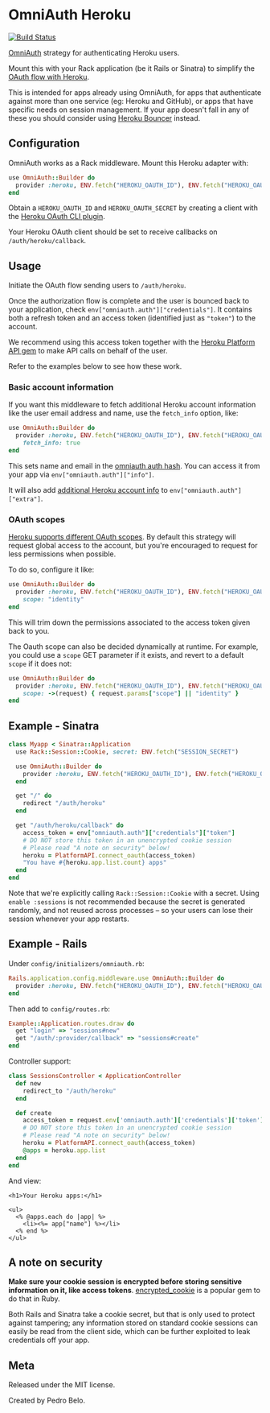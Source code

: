 # OmniAuth Heroku

[![Build Status](https://travis-ci.org/heroku/omniauth-heroku.svg?branch=master)](https://travis-ci.org/heroku/omniauth-heroku)


[OmniAuth](https://github.com/intridea/omniauth) strategy for authenticating
Heroku users.

Mount this with your Rack application (be it Rails or Sinatra) to simplify the
[OAuth flow with Heroku](https://devcenter.heroku.com/articles/oauth).

This is intended for apps already using OmniAuth, for apps that authenticate
against more than one service (eg: Heroku and GitHub), or apps that have
specific needs on session management. If your app doesn't fall in any of these
you should consider using [Heroku Bouncer][heroku-bouncer] instead.

[heroku-bouncer]: https://github.com/heroku/heroku-bouncer


## Configuration

OmniAuth works as a Rack middleware. Mount this Heroku adapter with:

```ruby
use OmniAuth::Builder do
  provider :heroku, ENV.fetch("HEROKU_OAUTH_ID"), ENV.fetch("HEROKU_OAUTH_SECRET")
end
```

Obtain a `HEROKU_OAUTH_ID` and `HEROKU_OAUTH_SECRET` by creating a client with
the [Heroku OAuth CLI plugin](https://github.com/heroku/heroku-oauth).

Your Heroku OAuth client should be set to receive callbacks on
`/auth/heroku/callback`.


## Usage

Initiate the OAuth flow sending users to `/auth/heroku`.

Once the authorization flow is complete and the user is bounced back to your
application, check `env["omniauth.auth"]["credentials"]`. It contains both a
refresh token and an access token (identified just as `"token"`) to the
account.

We recommend using this access token together with
the [Heroku Platform API gem][heroku-ruby-client] to make API calls on behalf of the user.

[heroku-ruby-client]: https://github.com/heroku/platform-api

Refer to the examples below to see how these work.


### Basic account information

If you want this middleware to fetch additional Heroku account information like
the user email address and name, use the `fetch_info` option, like:

```ruby
use OmniAuth::Builder do
  provider :heroku, ENV.fetch("HEROKU_OAUTH_ID"), ENV.fetch("HEROKU_OAUTH_SECRET"),
    fetch_info: true
end
```

This sets name and email in the [omniauth auth hash][auth-hash]. You can access
it from your app via `env["omniauth.auth"]["info"]`.

[auth-hash]: https://github.com/intridea/omniauth/wiki/Auth-Hash-Schema

It will also add [additional Heroku account info][platform-api] to
`env["omniauth.auth"]["extra"]`.

[platform-api]: https://devcenter.heroku.com/articles/platform-api-reference#account

### OAuth scopes

[Heroku supports different OAuth scopes][oauth-scopes]. By default this
strategy will request global access to the account, but you're encouraged to
request for less permissions when possible.

[oauth-scopes]: https://devcenter.heroku.com/articles/oauth#scopes

To do so, configure it like:

```ruby
use OmniAuth::Builder do
  provider :heroku, ENV.fetch("HEROKU_OAUTH_ID"), ENV.fetch("HEROKU_OAUTH_SECRET"),
    scope: "identity"
end
```

This will trim down the permissions associated to the access token given back
to you.

The Oauth scope can also be decided dynamically at runtime. For example, you
could use a `scope` GET parameter if it exists, and revert to a default `scope`
if it does not:

```ruby
use OmniAuth::Builder do
  provider :heroku, ENV.fetch("HEROKU_OAUTH_ID"), ENV.fetch("HEROKU_OAUTH_SECRET"),
    scope: ->(request) { request.params["scope"] || "identity" }
end
```


## Example - Sinatra

```ruby
class Myapp < Sinatra::Application
  use Rack::Session::Cookie, secret: ENV.fetch("SESSION_SECRET")

  use OmniAuth::Builder do
    provider :heroku, ENV.fetch("HEROKU_OAUTH_ID"), ENV.fetch("HEROKU_OAUTH_SECRET")
  end

  get "/" do
    redirect "/auth/heroku"
  end

  get "/auth/heroku/callback" do
    access_token = env["omniauth.auth"]["credentials"]["token"]
    # DO NOT store this token in an unencrypted cookie session
    # Please read "A note on security" below!
    heroku = PlatformAPI.connect_oauth(access_token)
    "You have #{heroku.app.list.count} apps"
  end
end
```

Note that we're explicitly calling `Rack::Session::Cookie` with a secret. Using
`enable :sessions` is not recommended because the secret is generated randomly,
and not reused across processes – so your users can lose their session whenever
your app restarts.


## Example - Rails

Under `config/initializers/omniauth.rb`:

```ruby
Rails.application.config.middleware.use OmniAuth::Builder do
  provider :heroku, ENV.fetch("HEROKU_OAUTH_ID"), ENV.fetch("HEROKU_OAUTH_SECRET")
end
```

Then add to `config/routes.rb`:

```ruby
Example::Application.routes.draw do
  get "login" => "sessions#new"
  get "/auth/:provider/callback" => "sessions#create"
end
```

Controller support:

```ruby
class SessionsController < ApplicationController
  def new
    redirect_to "/auth/heroku"
  end

  def create
    access_token = request.env['omniauth.auth']['credentials']['token']
    # DO NOT store this token in an unencrypted cookie session
    # Please read "A note on security" below!
    heroku = PlatformAPI.connect_oauth(access_token)
    @apps = heroku.app.list
  end
end
```

And view:

```erb
<h1>Your Heroku apps:</h1>

<ul>
  <% @apps.each do |app| %>
    <li><%= app["name"] %></li>
  <% end %>
</ul>
```

## A note on security

**Make sure your cookie session is encrypted before storing sensitive
information on it, like access tokens**. [encrypted_cookie][encrypted-cookie]
is a popular gem to do that in Ruby.

[encrypted-cookie]: https://github.com/cvonkleist/encrypted_cookie

Both Rails and Sinatra take a cookie secret, but that is only used to protect
against tampering; any information stored on standard cookie sessions can
easily be read from the client side, which can be further exploited to leak
credentials off your app.


## Meta

Released under the MIT license.

Created by Pedro Belo.
